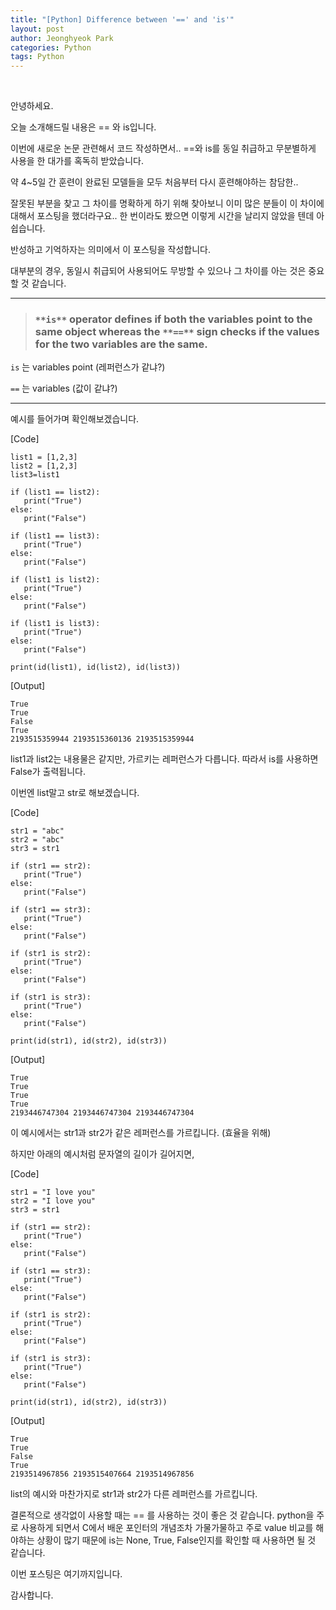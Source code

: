 ```yaml
---
title: "﻿﻿﻿[Python] ﻿﻿Difference between '==' and 'is'"
layout: post
author: Jeonghyeok Park
categories: Python
tags: Python
---
```


﻿

안녕하세요.



오늘 소개해드릴 내용은 == 와 is입니다. 



이번에 새로운 논문 관련해서 코드 작성하면서.. ==와 is를 동일 취급하고 무분별하게 사용을 한 대가를 혹독히 받았습니다. 

약 4~5일 간 훈련이 완료된 모델들을 모두 처음부터 다시 훈련해야하는 참담한.. 



잘못된 부분을 찾고 그 차이를 명확하게 하기 위해 찾아보니 이미 많은 분들이 이 차이에 대해서 포스팅을 했더라구요.. 한 번이라도 봤으면 이렇게 시간을 날리지 않았을 텐데 아쉽습니다.



반성하고 기억하자는 의미에서 이 포스팅을 작성합니다.



대부분의 경우, 동일시 취급되어 사용되어도 무방할 수 있으나 그 차이를 아는 것은 중요할 것 같습니다.

------



> ### ﻿﻿`**is**` operator defines if both the variables point to the same object whereas the `**==**` sign checks if the values for the two variables are the same.﻿
>

`is` 는 variables point (레퍼런스가 같냐?)

`==` 는 variables (값이 같냐?)



---

예시를 들어가며 확인해보겠습니다.



[Code]

```
list1 = [1,2,3] 
list2 = [1,2,3] 
list3=list1 
  
if (list1 == list2): 
   print("True") 
else: 
   print("False") 

if (list1 == list3): 
   print("True") 
else: 
   print("False") 
  
if (list1 is list2): 
   print("True") 
else: 
   print("False") 
  
if (list1 is list3): 
   print("True") 
else:     
   print("False")

print(id(list1), id(list2), id(list3))
```

[Output]

```
True
True
False
True
2193515359944 2193515360136 2193515359944
```

list1과 list2는 내용물은 같지만, 가르키는 레퍼런스가 다릅니다. 따라서 is를 사용하면 False가 출력됩니다.



이번엔 list말고 str로 해보겠습니다.

[Code]

```
str1 = "abc"
str2 = "abc"
str3 = str1

if (str1 == str2): 
   print("True") 
else: 
   print("False") 

if (str1 == str3): 
   print("True") 
else: 
   print("False") 
  
if (str1 is str2): 
   print("True") 
else: 
   print("False") 
  
if (str1 is str3): 
   print("True") 
else:     
   print("False")

print(id(str1), id(str2), id(str3))
```

[Output]

```
True
True
True
True
2193446747304 2193446747304 2193446747304
```

이 예시에서는 str1과 str2가 같은 레퍼런스를 가르킵니다. (효율을 위해)



하지만 아래의 예시처럼 문자열의 길이가 길어지면, 

[Code]

```
str1 = "I love you"
str2 = "I love you"
str3 = str1

if (str1 == str2): 
   print("True") 
else: 
   print("False") 

if (str1 == str3): 
   print("True") 
else: 
   print("False") 
  
if (str1 is str2): 
   print("True") 
else: 
   print("False") 
  
if (str1 is str3): 
   print("True") 
else:     
   print("False")

print(id(str1), id(str2), id(str3))
```

[Output]

```
True
True
False
True
2193514967856 2193515407664 2193514967856
```

list의 예시와 마찬가지로 str1과 str2가 다른 레퍼런스를 가르킵니다.



결론적으로 생각없이 사용할 때는 == 를 사용하는 것이 좋은 것 같습니다. python을 주로 사용하게 되면서 C에서 배운 포인터의  개념조차 가물가물하고 주로 value 비교를 해야하는 상황이 많기 때문에 is는 None, True, False인지를 확인할 때  사용하면 될 것 같습니다.



이번 포스팅은 여기까지입니다.



감사합니다.